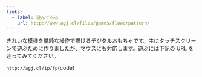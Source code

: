 ```yaml
---
links:
  - label: 遊んでみる
    url: http://www.agj.cl/files/games/flowerpattern/
---
```



きれいな模様を単純な操作で描けるデジタルおもちゃです。主にタッチスクリーンで遊ぶために作りましたが、マウスにも対応します。遊ぶには下記の URL を辿ってみてください。

`http://agj.cl/ip/fp`{code}
